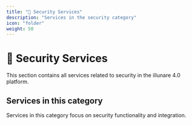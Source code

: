 ```yaml
---
title: "🔐 Security Services"
description: "Services in the security category"
icon: "folder"
weight: 50
---
```


# 🔐 Security Services

This section contains all services related to security in the illunare 4.0 platform.

## Services in this category

Services in this category focus on security functionality and integration.

